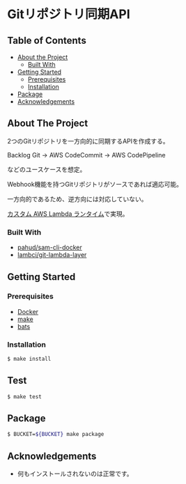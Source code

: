 # Gitリポジトリ同期API

## Table of Contents

* [About the Project](#about-the-project)
  * [Built With](#built-with)
* [Getting Started](#getting-started)
  * [Prerequisites](#prerequisites)
  * [Installation](#installation)
* [Package](#package)
* [Acknowledgements](#acknowledgements)


## About The Project

2つのGitリポジトリを一方向的に同期するAPIを作成する。

Backlog Git → AWS CodeCommit → AWS CodePipeline

などのユースケースを想定。

Webhook機能を持つGitリポジトリがソースであれば適応可能。

一方向的であるため、逆方向には対応していない。

[カスタム AWS Lambda ランタイム](https://docs.aws.amazon.com/ja_jp/lambda/latest/dg/runtimes-custom.html)で実現。

### Built With

* [pahud/sam-cli-docker](https://github.com/pahud/sam-cli-docker)
* [lambci/git-lambda-layer](https://github.com/lambci/git-lambda-layer)

## Getting Started

### Prerequisites

* [Docker](https://www.docker.com/)
* [make](https://www.tutorialspoint.com/unix_commands/make.htm)
* [bats](https://github.com/sstephenson/bats)

### Installation

```sh
$ make install
```

## Test

```sh
$ make test
```

## Package

```sh
$ BUCKET=${BUCKET} make package
```

## Acknowledgements

* 何もインストールされないのは正常です。